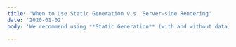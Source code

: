 ```yaml
---
title: 'When to Use Static Generation v.s. Server-side Rendering'
date: '2020-01-02'
body: 'We recommend using **Static Generation** (with and without data) whenever possible because your page can be built once and served by CDN, which makes it much faster than having a server render the page on every request.'

---
```



